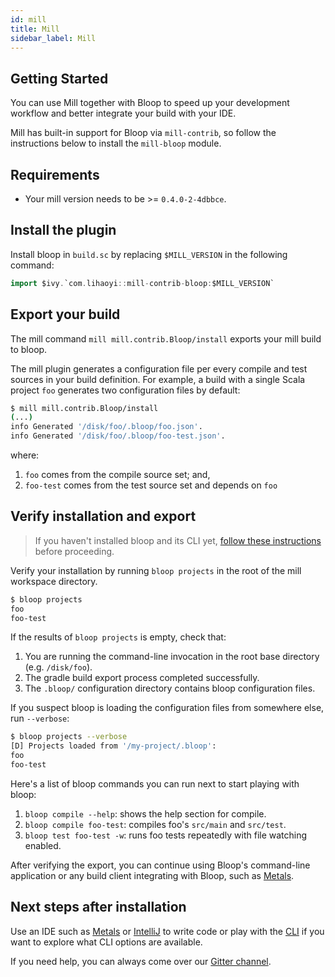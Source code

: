 ```yaml
---
id: mill
title: Mill
sidebar_label: Mill
---
```


## Getting Started

You can use Mill together with Bloop to speed up your development workflow and better integrate your build with your IDE.

Mill has built-in support for Bloop via `mill-contrib`, so follow the instructions below to install the `mill-bloop` module.

<!-- start -->

## Requirements

- Your mill version needs to be >= `0.4.0-2-4dbbce`.

## Install the plugin

Install bloop in `build.sc` by replacing `$MILL_VERSION` in the following
command:

```scala
import $ivy.`com.lihaoyi::mill-contrib-bloop:$MILL_VERSION`
```

## Export your build

The mill command `mill mill.contrib.Bloop/install` exports your mill build to bloop.

The mill plugin generates a configuration file per every compile and test
sources in your build definition. For example, a build with a single Scala
project `foo` generates two configuration files by default:

```bash
$ mill mill.contrib.Bloop/install
(...)
info Generated '/disk/foo/.bloop/foo.json'.
info Generated '/disk/foo/.bloop/foo-test.json'.
```

where:
  
1. `foo` comes from the compile source set; and,
1. `foo-test` comes from the test source set and depends on `foo`

## Verify installation and export

> If you haven't installed bloop and its CLI yet, [follow these instructions](/setup) before proceeding.

Verify your installation by running `bloop projects` in the root of the mill workspace directory.

```bash
$ bloop projects
foo
foo-test
```

If the results of `bloop projects` is empty, check that:

1. You are running the command-line invocation in the root base directory (e.g. `/disk/foo`).
1. The gradle build export process completed successfully.
1. The `.bloop/` configuration directory contains bloop configuration files.

If you suspect bloop is loading the configuration files from somewhere else, run `--verbose`:

```bash
$ bloop projects --verbose
[D] Projects loaded from '/my-project/.bloop':
foo
foo-test
```

Here's a list of bloop commands you can run next to start playing with bloop:

1. `bloop compile --help`: shows the help section for compile.
1. `bloop compile foo-test`: compiles foo's `src/main` and `src/test`.
1. `bloop test foo-test -w`: runs foo tests repeatedly with file watching enabled.

After verifying the export, you can continue using Bloop's command-line
application or any build client integrating with Bloop, such as
[Metals](https://scalameta.org/metals/).

<!-- end -->

## Next steps after installation

Use an IDE such as [Metals](docs/ides/metals) or
[IntelliJ](docs/ides/intellij) to write code or play with the
[CLI](docs/cli/tutorial) if you want to explore what CLI options are
available.

If you need help, you can always come over our [Gitter
channel](https://gitter.im/scalacenter/bloop).
